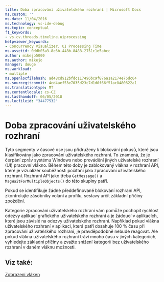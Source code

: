 ```yaml
---
title: Doba zpracování uživatelského rozhraní | Microsoft Docs
ms.custom: ''
ms.date: 11/04/2016
ms.technology: vs-ide-debug
ms.topic: conceptual
f1_keywords:
- vs.cv.threads.timeline.uiprocessing
helpviewer_keywords:
- Concurrency Visualizer, UI Processing Time
ms.assetid: 0ddb05a3-8c6b-448b-8488-2751c1e5abcc
author: mikejo5000
ms.author: mikejo
manager: douge
ms.workload:
- multiple
ms.openlocfilehash: ad48cd912bfdc117496bc9f876a1a2174e76dc04
ms.sourcegitcommit: 4cd4aef53e7035d23e7d1d0f66f51ac8480622a1
ms.translationtype: MT
ms.contentlocale: cs-CZ
ms.lasthandoff: 06/05/2018
ms.locfileid: "34477532"
---
```

# <a name="ui-processing-time"></a>Doba zpracování uživatelského rozhraní
Tyto segmenty v časové ose jsou přidruženy k blokování pokusů, které jsou klasifikovány jako zpracování uživatelského rozhraní. To znamená, že je čerpání zpráv systému Windows nebo provádění jiných uživatelské rozhraní (UI) pracovní vlákno. Během této doby je zablokovaný vlákna v rozhraní API, které je vizualizér souběžnosti počítání jako zpracování uživatelského rozhraní. Rozhraní API jako třeba `GetMessage()` a `MsgWaitForMultipleObjects()` do této skupiny patří.  
  
 Pokud se identifikuje žádné předdefinované blokování rozhraní API, zkontrolujte zásobníky volání a profilu, sestavy určit základní příčiny zpoždění.  
  
 Kategorie zpracování uživatelského rozhraní vám pomůže pochopit rychlost odezvy aplikací grafického uživatelského rozhraní a je žádoucí v aplikacích, které jsou závislé na odezvy uživatelského rozhraní. Například pokud vlákna uživatelského rozhraní v aplikaci, která patří dosahuje 100 % času při zpracování uživatelského rozhraní, je pravděpodobně nebude reagovat. Ale pokud vlákna uživatelského rozhraní tráví mnoho času v jiných kategoriích, vyhledejte základní příčiny a zvažte snížení kategorií bez uživatelského rozhraní v daném vláknu možnosti.  
  
## <a name="see-also"></a>Viz také:  
 [Zobrazení vláken](../profiling/threads-view-parallel-performance.md)